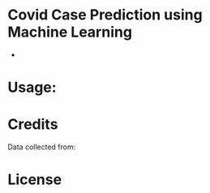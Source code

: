 # Covid Case Prediction using Machine Learning
-

# Usage:


# Credits
Data collected from:


# License
